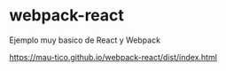 # webpack-react
Ejemplo muy basico de React y Webpack

https://mau-tico.github.io/webpack-react/dist/index.html

